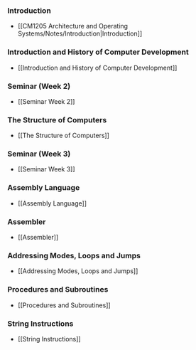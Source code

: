 
### Introduction
- [[CM1205 Architecture and Operating Systems/Notes/Introduction|Introduction]]

### Introduction and History of Computer Development
- [[Introduction and History of Computer Development]]

### Seminar (Week 2)
- [[Seminar Week 2]]

### The Structure of Computers
- [[The Structure of Computers]]

### Seminar (Week 3)
- [[Seminar Week 3]]

### Assembly Language
- [[Assembly Language]]

### Assembler
- [[Assembler]]

### Addressing Modes, Loops and Jumps
- [[Addressing Modes, Loops and Jumps]]

### Procedures and Subroutines
- [[Procedures and Subroutines]]

### String Instructions
- [[String Instructions]]


